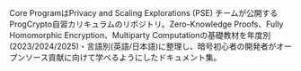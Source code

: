 Core ProgramはPrivacy and Scaling Explorations (PSE) チームが公開するProgCrypto自習カリキュラムのリポジトリ。Zero-Knowledge Proofs、Fully Homomorphic Encryption、Multiparty Computationの基礎教材を年度別(2023/2024/2025)・言語別(英語/日本語)に整理し、暗号初心者の開発者がオープンソース貢献に向けて学べるようにしたドキュメント集。